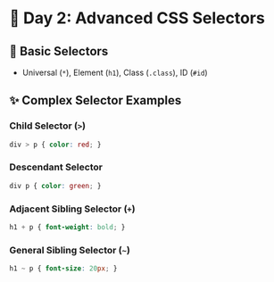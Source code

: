 # 🎯 Day 2: Advanced CSS Selectors

## 📌 Basic Selectors
- Universal (`*`), Element (`h1`), Class (`.class`), ID (`#id`)

## ✨ Complex Selector Examples
### Child Selector (`>`)
```css
div > p { color: red; }
```

### Descendant Selector
```css
div p { color: green; }
```

### Adjacent Sibling Selector (`+`)
```css
h1 + p { font-weight: bold; }
```

### General Sibling Selector (`~`)
```css
h1 ~ p { font-size: 20px; }
```
